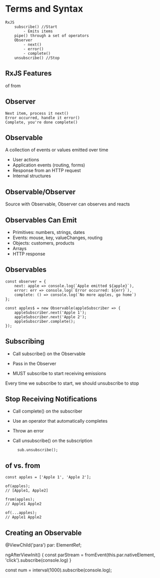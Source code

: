 # Terms and Syntax

    RxJS
        subscribe() //Start
            - Emits items
        pipe() through a set of operators
        Observer
            - next()
            - error()
            - complete()
        unsubscribe() //Stop

## RxJS Features

of
from

## Observer

    Next item, process it next()
    Error occurred, handle it error()
    Complete, you're done complete()

## Observable

A collection of events or values emitted over time
- User actions
- Application events (routing, forms)
- Response from an HTTP request
- Internal structures

## Observable/Observer

Source with Observable, Observer can observes and reacts

## Observables Can Emit

- Primitives: numbers, strings, dates
- Events: mouse, key, valueChanges, routing
- Objects: customers, products
- Arrays
- HTTP response

## Observables

    const observer = {
        next: apple => console.log(`Apple emitted ${apple}`),
        error: err => console.log(`Error occurred: ${err}`),
        complete: () => console.log(`No more apples, go home`)
    };

    const apples$ = new Observable(appleSubscriber => {
        appleSubscriber.next('Apple 1');
        appleSubscriber.next('Apple 2');
        appleSubscriber.complete();
    });

## Subscribing

- Call subscribe() on the Observable

- Pass in the Observer

- MUST subscribe to start receiving emissions

Every time we subscribe to start, we should unsubscribe to stop

## Stop Receiving Notifications

- Call complete() on the subscriber
- Use an operator that automatically completes
- Throw an error
- Call unsubscribe() on the subscription

        sub.unsubscribe();

## of vs. from

    const apples = ['Apple 1', 'Apple 2'];

    of(apples);
    // [Apple1, Apple2]

    from(apples);
    // Apple1 Apple2

    of(...apples);
    // Apple1 Apple2

## Creating an Observable

@ViewChild('para') par: ElementRef;

ngAfterViewInit() {
    const parStream = fromEvent(this.par.nativeElement, 'click').subscribe(console.log)
}

const num = interval(1000).subscribe(console.log);
